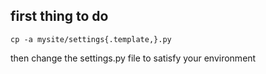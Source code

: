 ## first thing to do

    cp -a mysite/settings{.template,}.py

then change the settings.py file to satisfy your environment